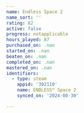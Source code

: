 ```yaml
---
name: Endless Space 2
name_sort: ''
rating: 82
active: false
progress: notapplicable
hours_played: 87
purchased_on: .nan
started_on: .nan
beaten_on: .nan
completed_on: .nan
mastered_on: .nan
identifiers:
  - type: steam
    appid: '392110'
    name: ENDLESS™ Space 2
    synced_on: '2024-08-30'

---
```

